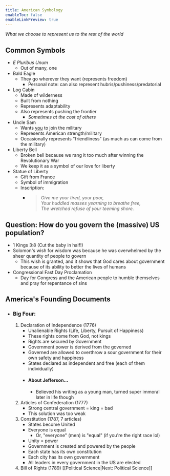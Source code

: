 ```yaml
---
title: American Symbology
enableToc: false
enableLinkPreview: true
---
```


*What we choose to represent us to the rest of the world*

## Common Symbols
- *E Pluribus Unum*
	- Out of many, one
- Bald Eagle
	- They go wherever they want (represents freedom)
		- Personal note: can also represent hubris/pushiness/predatorial
- Log Cabin
	- Made of wilderness
	- Built from nothing
	- Represents adaptability
	- Also represents pushing the frontier
		- *Sometimes at the cost of others*
- Uncle Sam
	- Wants <u>you</u> to join the military
	- Represents American strength/military
	- Occasionally represents "friendliness" (as much as can come from the military)
- Liberty Bell
	- Broken bell because we rang it too much after winning the Revolutionary War
	- We keep it as a symbol of our love for liberty
- Statue of Liberty
	- Gift from France
	- Symbol of immigration
	- Inscription:
		- >*Give me your tired, your poor, <br>Your huddled masses yearning to breathe free,<br>The wretched refuse of your teeming shore.* 
## Question: How do you govern the (massive) US population?
- 1 Kings 3:8 (Cut the baby in half!)
- Solomon's wish for wisdom was because he was overwhelmed by the sheer quantity of people to govern
	- This wish is granted, and it shows that God cares about government because of its ability to better the lives of humans
- Congressional Fast Day Proclamation
	- Day for Congress and the American people to humble themselves and pray for repentance of sins
## America's Founding Documents
- ### Big Four:
	1. Declaration of Independence (1776)
		- Unalienable Rights (Life, Liberty, Pursuit of Happiness) 
		- These rights come from God, not kings
		- Rights are secured by Government
		- Government power is derived from the governed
		- Governed are allowed to overthrow a sour government for their own safety and happiness
		- States declared as independent and free (each of them individually)
		- #### About Jefferson...
			- Believed his writing as a young man, turned super immoral later in life though
	2. Articles of Confederation (1777)
		- Strong central government = king = bad
		- This solution was too weak
	3. Constitution (1787, 7 articles)
		- States become United
		- Everyone is equal
			- Or, "everyone" (men) is "equal" (if you're the right race lol)
		- Unity = power
		- Government is created and powered by the people
		- Each state has its own constitution
		- Each city has its own government
		- All leaders in every government in the US are elected
	4. Bill of Rights (1789)
[[Political Science|Next: Political Science]]
